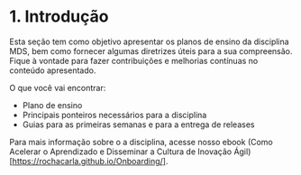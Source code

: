 # 1. Introdução

Esta seção tem como objetivo apresentar os planos de ensino da disciplina MDS, bem como fornecer algumas diretrizes úteis para a sua compreensão. Fique à vontade para fazer contribuições e melhorias contínuas no conteúdo apresentado.

O que você vai encontrar:
- Plano de ensino
- Principais ponteiros necessários para a disciplina
- Guias para as primeiras semanas e para a entrega de releases

Para mais informação sobre o a disciplina, acesse nosso ebook (Como Acelerar o Aprendizado e Disseminar a Cultura de Inovação Ágil)[https://rochacarla.github.io/Onboarding/].